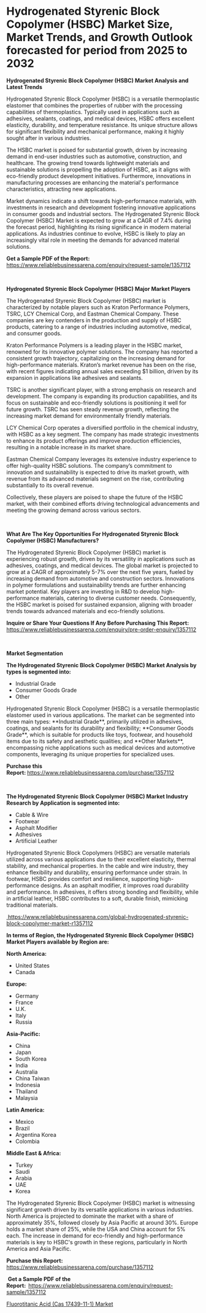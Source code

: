 <p><h1>Hydrogenated Styrenic Block Copolymer (HSBC) Market Size, Market Trends, and Growth Outlook forecasted for period from 2025 to 2032</h1></p><p><strong>Hydrogenated Styrenic Block Copolymer (HSBC) Market Analysis and Latest Trends</strong></p>
<p><p>Hydrogenated Styrenic Block Copolymer (HSBC) is a versatile thermoplastic elastomer that combines the properties of rubber with the processing capabilities of thermoplastics. Typically used in applications such as adhesives, sealants, coatings, and medical devices, HSBC offers excellent elasticity, durability, and temperature resistance. Its unique structure allows for significant flexibility and mechanical performance, making it highly sought after in various industries.</p><p>The HSBC market is poised for substantial growth, driven by increasing demand in end-user industries such as automotive, construction, and healthcare. The growing trend towards lightweight materials and sustainable solutions is propelling the adoption of HSBC, as it aligns with eco-friendly product development initiatives. Furthermore, innovations in manufacturing processes are enhancing the material's performance characteristics, attracting new applications.</p><p>Market dynamics indicate a shift towards high-performance materials, with investments in research and development fostering innovative applications in consumer goods and industrial sectors. The Hydrogenated Styrenic Block Copolymer (HSBC) Market is expected to grow at a CAGR of 7.4% during the forecast period, highlighting its rising significance in modern material applications. As industries continue to evolve, HSBC is likely to play an increasingly vital role in meeting the demands for advanced material solutions.</p></p>
<p><strong>Get a Sample PDF of the Report:&nbsp;</strong> <a href="https://www.reliablebusinessarena.com/enquiry/request-sample/1357112?utm_campaign=2630&utm_medium=2&utm_source=Github&utm_content=ia&utm_term=02042025&utm_id=hydrogenated-styrenic-block-copolymer-hsbc">https://www.reliablebusinessarena.com/enquiry/request-sample/1357112</a></p>
<p>&nbsp;</p>
<p><strong>Hydrogenated Styrenic Block Copolymer (HSBC) Major Market Players</strong></p>
<p><p>The Hydrogenated Styrenic Block Copolymer (HSBC) market is characterized by notable players such as Kraton Performance Polymers, TSRC, LCY Chemical Corp, and Eastman Chemical Company. These companies are key contenders in the production and supply of HSBC products, catering to a range of industries including automotive, medical, and consumer goods.</p><p>Kraton Performance Polymers is a leading player in the HSBC market, renowned for its innovative polymer solutions. The company has reported a consistent growth trajectory, capitalizing on the increasing demand for high-performance materials. Kraton’s market revenue has been on the rise, with recent figures indicating annual sales exceeding $1 billion, driven by its expansion in applications like adhesives and sealants.</p><p>TSRC is another significant player, with a strong emphasis on research and development. The company is expanding its production capabilities, and its focus on sustainable and eco-friendly solutions is positioning it well for future growth. TSRC has seen steady revenue growth, reflecting the increasing market demand for environmentally friendly materials.</p><p>LCY Chemical Corp operates a diversified portfolio in the chemical industry, with HSBC as a key segment. The company has made strategic investments to enhance its product offerings and improve production efficiencies, resulting in a notable increase in its market share.</p><p>Eastman Chemical Company leverages its extensive industry experience to offer high-quality HSBC solutions. The company’s commitment to innovation and sustainability is expected to drive its market growth, with revenue from its advanced materials segment on the rise, contributing substantially to its overall revenue.</p><p>Collectively, these players are poised to shape the future of the HSBC market, with their combined efforts driving technological advancements and meeting the growing demand across various sectors.</p></p>
<p>&nbsp;</p>
<p><strong>What Are The Key Opportunities For Hydrogenated Styrenic Block Copolymer (HSBC) Manufacturers?</strong></p>
<p><p>The Hydrogenated Styrenic Block Copolymer (HSBC) market is experiencing robust growth, driven by its versatility in applications such as adhesives, coatings, and medical devices. The global market is projected to grow at a CAGR of approximately 5-7% over the next five years, fueled by increasing demand from automotive and construction sectors. Innovations in polymer formulations and sustainability trends are further enhancing market potential. Key players are investing in R&D to develop high-performance materials, catering to diverse customer needs. Consequently, the HSBC market is poised for sustained expansion, aligning with broader trends towards advanced materials and eco-friendly solutions.</p></p>
<p><strong>Inquire or Share Your Questions If Any Before Purchasing This Report:</strong> <a href="https://www.reliablebusinessarena.com/enquiry/pre-order-enquiry/1357112?utm_campaign=2630&utm_medium=2&utm_source=Github&utm_content=ia&utm_term=02042025&utm_id=hydrogenated-styrenic-block-copolymer-hsbc">https://www.reliablebusinessarena.com/enquiry/pre-order-enquiry/1357112</a></p>
<p>&nbsp;</p>
<p><strong>Market Segmentation</strong></p>
<p><strong>The Hydrogenated Styrenic Block Copolymer (HSBC) Market Analysis by types is segmented into:</strong></p>
<p><ul><li>Industrial Grade</li><li>Consumer Goods Grade</li><li>Other</li></ul></p>
<p><p>Hydrogenated Styrenic Block Copolymer (HSBC) is a versatile thermoplastic elastomer used in various applications. The market can be segmented into three main types: **Industrial Grade**, primarily utilized in adhesives, coatings, and sealants for its durability and flexibility; **Consumer Goods Grade**, which is suitable for products like toys, footwear, and household items due to its safety and aesthetic qualities; and **Other Markets**, encompassing niche applications such as medical devices and automotive components, leveraging its unique properties for specialized uses.</p></p>
<p><strong>Purchase this Report:&nbsp;</strong><a href="https://www.reliablebusinessarena.com/purchase/1357112?utm_campaign=2630&utm_medium=2&utm_source=Github&utm_content=ia&utm_term=02042025&utm_id=hydrogenated-styrenic-block-copolymer-hsbc">https://www.reliablebusinessarena.com/purchase/1357112</a></p>
<p>&nbsp;</p>
<p><strong>The Hydrogenated Styrenic Block Copolymer (HSBC) Market Industry Research by Application is segmented into:</strong></p>
<p><ul><li>Cable & Wire</li><li>Footwear</li><li>Asphalt Modifier</li><li>Adhesives</li><li>Artificial Leather</li></ul></p>
<p><p>Hydrogenated Styrenic Block Copolymers (HSBC) are versatile materials utilized across various applications due to their excellent elasticity, thermal stability, and mechanical properties. In the cable and wire industry, they enhance flexibility and durability, ensuring performance under strain. In footwear, HSBC provides comfort and resilience, supporting high-performance designs. As an asphalt modifier, it improves road durability and performance. In adhesives, it offers strong bonding and flexibility, while in artificial leather, HSBC contributes to a soft, durable finish, mimicking traditional materials.</p></p>
<p><a href="https://www.reliablebusinessarena.com/global-hydrogenated-styrenic-block-copolymer-market-r1357112?utm_campaign=2630&utm_medium=2&utm_source=Github&utm_content=ia&utm_term=02042025&utm_id=hydrogenated-styrenic-block-copolymer-hsbc">&nbsp;https://www.reliablebusinessarena.com/global-hydrogenated-styrenic-block-copolymer-market-r1357112</a></p>
<p><strong>In terms of Region, the Hydrogenated Styrenic Block Copolymer (HSBC) Market Players available by Region are:</strong></p>
<p>
    <p> <strong> North America: </strong>
        <ul>
            <li>United States</li>
            <li>Canada</li>
        </ul>
        </p> 
    <p> <strong> Europe: </strong>
        <ul>
            <li>Germany</li>
            <li>France</li>
            <li>U.K.</li>
            <li>Italy</li>
            <li>Russia</li>
        </ul>
        </p> 
    <p> <strong> Asia-Pacific: </strong>
        <ul>
            <li>China</li>
            <li>Japan</li>
            <li>South Korea</li>
            <li>India</li>
            <li>Australia</li>
            <li>China Taiwan</li>
            <li>Indonesia</li>
            <li>Thailand</li>
            <li>Malaysia</li>
        </ul>
        </p> 
    <p> <strong> Latin America: </strong>
        <ul>
            <li>Mexico</li>
            <li>Brazil</li>
            <li>Argentina Korea</li>
            <li>Colombia</li>
        </ul>
        </p> 
    <p> <strong> Middle East & Africa: </strong>
        <ul>
            <li>Turkey</li>
            <li>Saudi</li>
            <li>Arabia</li>
            <li>UAE</li>
            <li>Korea</li>
        </ul>
    </p>
    </p>
<p><p>The Hydrogenated Styrenic Block Copolymer (HSBC) market is witnessing significant growth driven by its versatile applications in various industries. North America is projected to dominate the market with a share of approximately 35%, followed closely by Asia Pacific at around 30%. Europe holds a market share of 25%, while the USA and China account for 5% each. The increase in demand for eco-friendly and high-performance materials is key to HSBC's growth in these regions, particularly in North America and Asia Pacific.</p></p>
<p><strong>Purchase this Report: </strong><a href="https://www.reliablebusinessarena.com/purchase/1357112?utm_campaign=2630&utm_medium=2&utm_source=Github&utm_content=ia&utm_term=02042025&utm_id=hydrogenated-styrenic-block-copolymer-hsbc">https://www.reliablebusinessarena.com/purchase/1357112</a></p>
<p>&nbsp;<strong>Get a Sample PDF of the Report:&nbsp;&nbsp;</strong><a href="https://www.reliablebusinessarena.com/enquiry/request-sample/1357112?utm_campaign=2630&utm_medium=2&utm_source=Github&utm_content=ia&utm_term=02042025&utm_id=hydrogenated-styrenic-block-copolymer-hsbc">https://www.reliablebusinessarena.com/enquiry/request-sample/1357112</a></p>
<p><strong></strong></p>
<p><p><a href="https://github.com/semiensamuel72378/Market-Research-Report-List-1/blob/main/fluorotitanic-acid-cas-17439-11-1-market.md?utm_campaign=2630&utm_medium=2&utm_source=Github&utm_content=ia&utm_term=02042025&utm_id=hydrogenated-styrenic-block-copolymer-hsbc">Fluorotitanic Acid (Cas 17439-11-1) Market</a></p></p>